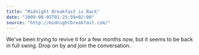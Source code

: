 ```yaml
---
title: "Midnight Breakfast is Back"
date: "2009-08-05T01:25:59+02:00"
source: "http://midnightbreakfast.com/"
---
```


We've been trying to revive it for a few months now, but it seems to be back in full swing. Drop on by and join the conversation.
